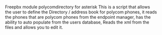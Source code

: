 Freepbx module polycomdirectory for asterisk
This is a script that allows the user to define the Directory / address book for polycom phones,
it reads the phones that are polycom phones from the endpoint manager, has the ability to auto populate from
the users database, Reads the xml from the files and allows you to edit it.
